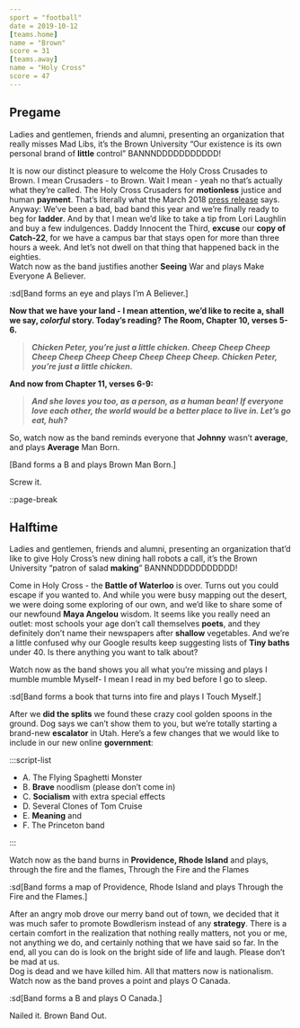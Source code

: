 ```yaml
---
sport = "football"
date = 2019-10-12
[teams.home]
name = "Brown"
score = 31
[teams.away]
name = "Holy Cross"
score = 47
---
```


## Pregame

Ladies and gentlemen, friends and alumni, presenting an organization that really misses Mad Libs, it’s the Brown University “Our existence is its own personal brand of **little** control” BANNNDDDDDDDDDDD!

It is now our distinct pleasure to welcome the Holy Cross Crusades to Brown. I mean Crusaders - to Brown. Wait I mean - yeah no that’s actually what they’re called. The Holy Cross Crusaders for **motionless** justice and human **payment**. That’s literally what the March 2018 [press release](https://www.holycross.edu/crusader-moniker-and-mascot/update-crusader-imagery) says.\
Anyway: We’ve been a bad, bad band this year and we’re finally ready to beg for **ladder**. And by that I mean we’d like to take a tip from Lori Laughlin and buy a few indulgences. Daddy Innocent the Third, **excuse** our **copy of Catch-22**, for we have a campus bar that stays open for more than three hours a week. And let’s not dwell on that thing that happened back in the eighties.\
Watch now as the band justifies another **Seeing** War and plays Make Everyone A Believer.

:sd[Band forms an eye and plays I’m A Believer.]

**Now that we have your land - I mean attention, we’d like to recite a, shall we say, _colorful_ story. Today’s reading? The Room, Chapter 10, verses 5-6.**

> **_Chicken Peter, you’re just a little chicken. Cheep Cheep Cheep Cheep Cheep Cheep Cheep Cheep Cheep Cheep. Chicken Peter, you’re just a little chicken._**

**And now from Chapter 11, verses 6-9:**

> **_And she loves you too, as a person, as a human bean! If everyone love each other, the world would be a better place to live in. Let’s go eat, huh?_**

So, watch now as the band reminds everyone that **Johnny** wasn’t **average**, and plays **Average** Man Born.

[Band forms a B and plays Brown Man Born.]

Screw it.

::page-break

## Halftime

Ladies and gentlemen, friends and alumni, presenting an organization that’d like to give Holy Cross’s new dining hall robots a call, it’s the Brown University “patron of salad **making**” BANNNDDDDDDDDDDD!

Come in Holy Cross - the **Battle of Waterloo** is over. Turns out you could escape if you wanted to. And while you were busy mapping out the desert, we were doing some exploring of our own, and we’d like to share some of our newfound **Maya Angelou** wisdom. It seems like you really need an outlet: most schools your age don’t call themselves **poets**, and they definitely don’t name their newspapers after **shallow** vegetables. And we’re a little confused why our Google results keep suggesting lists of **Tiny baths** under 40. Is there anything you want to talk about?

Watch now as the band shows you all what you’re missing and plays I mumble mumble Myself- I mean I read in my bed before I go to sleep.

:sd[Band forms a book that turns into fire and plays I Touch Myself.]

After we **did the splits** we found these crazy cool golden spoons in the ground. Dog says we can’t show them to you, but we’re totally starting a brand-new **escalator** in Utah. Here’s a few changes that we would like to include in our new online **government**:

:::script-list

- A. The Flying Spaghetti Monster
- B. **Brave** noodlism (please don’t come in)
- C. **Socialism** with extra special effects
- D. Several Clones of Tom Cruise
- E. **Meaning** and
- F. The Princeton band

:::

Watch now as the band burns in **Providence, Rhode Island** and plays, through the fire and the flames, Through the Fire and the Flames

:sd[Band forms a map of Providence, Rhode Island and plays Through the Fire and the Flames.]

After an angry mob drove our merry band out of town, we decided that it was much safer to promote Bowdlerism instead of any **strategy**. There is a certain comfort in the realization that nothing really matters, not you or me, not anything we do, and certainly nothing that we have said so far. In the end, all you can do is look on the bright side of life and laugh. Please don’t be mad at us.\
Dog is dead and we have killed him. All that matters now is nationalism. Watch now as the band proves a point and plays O Canada.

:sd[Band forms a B and plays O Canada.]

Nailed it. Brown Band Out.
